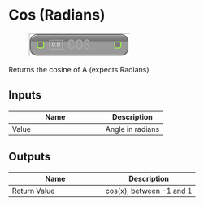 # Cos (Radians)

<div align="left" data-full-width="false">

<figure><img src="Cos_(Radians).png" alt=""><figcaption></figcaption></figure>

</div>

Returns the cosine of A (expects Radians)

## Inputs

<table>
<thead><tr><th width="170">Name</th><th>Description</th></tr></thead>
<tbody>
<tr><td>Value</td><td>Angle in radians</td></tr>
</tbody>
</table>

## Outputs

<table>
<thead><tr><th width="170">Name</th><th>Description</th></tr></thead>
<tbody>
<tr><td>Return Value</td><td>cos(x), between -1 and 1</td></tr>
</tbody>
</table>